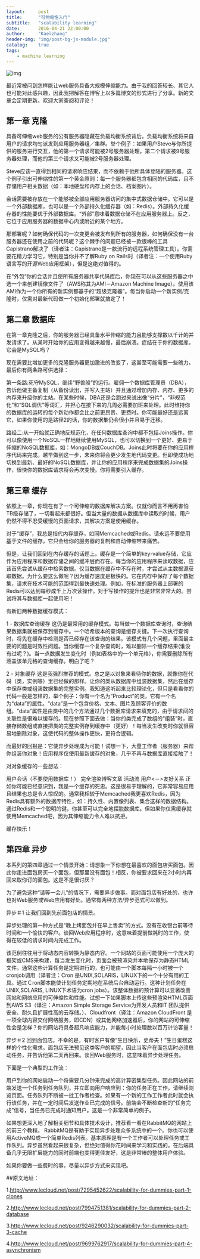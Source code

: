 ```yaml
---
layout:     post
title:      "可伸缩性入门"
subtitle:   "scalability learning"
date:       2016-04-21 22:00:00
author:     "Kaelzhang"
header-img: "img/post-bg-js-module.jpg"
catalog:    true
tags:
    - machine learning
---
```


![img](img/header/可伸缩性.png)

最近常被问到怎样能让web服务具备大规模伸缩能力。由于我的回答较长、其它人也可能对此感兴趣，因此我把解答在博客上以多篇博文的形式进行了分享。新的文章会定期更新。欢迎大家查阅和评论！

## 第一章 克隆

具备可伸缩web服务的公有服务器隐藏在负载均衡系统背后。负载均衡系统将来自用户的请求均匀派发到应用服务器组／集群。举个例子：如果用户Steve与你所提供的服务进行交互，他的第一个请求可能被2号服务器处理，第二个请求被9号服务器处理，而他的第三个请求又可能被2号服务器处理。

Steve应该一直得到相同的请求响应结果，而不依赖于他所具体登陆的服务器。这个例子引出可伸缩性的第一个黄金原则：每一个服务器都包含相同的代码库，且不存储用户相关数据（如：本地硬盘和内存上的会话、档案图片）。

会话需要被存放在一个能够被全部应用服务器访问的集中式数据仓储中。它可以是一个外部数据库，也可以是一个外部持久化缓存器（如：Redis）。外部持久化缓存器的性能要优于外部数据库。“外部”意味着数据仓储不在应用服务器上。反之，它位于应用服务器的数据中心内或附近的某个地方。


那部署呢？如何确保代码的一次变更会被发布到所有的服务器，如何确保没有一台服务器还在使用之前的代码呢？这个棘手的问题已经被一款很棒的工具Capistrano解决了（译者注：Capistrano是一款流行的远程系统管理工具）。你需要花精力学习它，特别是当你并不了解Ruby on Rails时（译者注：一个使用Ruby语言写的开源Web应用框架），但是这绝对值得的。


在“外包“你的会话并且使所有服务器共享代码库后，你现在可以从这些服务器之中选一个来创建镜像文件了（AWS称其为AMI－Amazon Machine Image）。使用该AMI作为一个你所有的新实例都基于的“超级克隆器”。每当你启动一个新实例/克隆时，仅需对最新代码做一个初始化部署就搞定了！

## 第二章 数据库


在第一章克隆之后，你的服务器已经具备水平伸缩的能力且能够支撑数以千计的并发请求了。从某时开始你的应用变得越来越慢，最后崩溃。症结在于你的数据库，它会是MySQL吗？

现在需要比增加更多的克隆服务器更加激进的改变了，这甚至可能需要一些魄力。最后你有两条路可供选择：

第一条路:死守MySQL，继续“野兽般”的运行。雇佣一个数据库管理员（DBA），告诉他做主备复制（从备份读出，并写入主站）并且通过增加内存、内存、更多的内存来升级你的主站。在某些时候，DBA还是会跑过来说出像“分片”，“非规范化”和“SQL调优”等词汇，并担心在接下来的几周必需要加班来处理。此时维持你的数据库的运转的每个新动作都会比之前更昂贵、更费时。你可能最好还是远离它，如果你使用的是路径2的话，你的数据集仍会很小并且易于迁移。

路经二:从一开始就正确地反规范化，在任何数据库查询中都不包括Joins操作。你可以像使用一个NoSQL一样地继续使用MySQL，也可以切换到一个更好、更易于伸缩的NoSQL数据库，如：MongoDB或CouchDB。Joins此时将要在你的应用程序代码来完成。越早做到这一步，未来你将会更少发生地代码变更。但即使成功地切换到最新、最好的NoSQL数据库，并让你的应用程序来完成数据集的Joins操作，很快你的数据库请求将会再次变慢。你将需要引入缓存。

## 第三章 缓存

依照上一章，你现在有了一个可伸缩的数据库解决方案。仅就你而言不用再害怕TB级存储了，一切看起来都很好。但当大量的数据从数据库中读取的时候，用户仍然不得不忍受缓慢的页面请求，其解决方案是使用缓存。

对于“缓存”，我总是指代内存缓存，如同Memcached或Redis。请永远不要使用基于文件的缓存，它只会给你的服务器的复制和自动伸缩带来痛苦。

但是，让我们回到在内存缓存的话题上。缓存是一个简单的key-value存储，它应作为应用程序和数据存储之间的缓冲层而存在。每当你的应用程序来读取数据，应该首先尝试从缓存中检索数据。仅当数据在缓存中不存在时，才尝试从主数据源获取数据。为什么要这么做呢？因为缓存速度是极快的。它在内存中保存了每个数据集，请求在技术可能的范围得到最快速处理。例如，在标准的服务器上部署的Redis可以达到每秒成千上万次读操作。对于写操作的提升也是非常非常大的。尝试将其与数据库一起使用吧！


有新旧两种数据缓存模式：


1 - 数据库查询缓存
这仍是最常用的缓存模式。每当做一个数据库查询时，查询结果数据集就被保存到缓存中。一个哈希版本的查询是缓存关键。下一次执行查询时，将先在缓存中检测是否已经存在该查询的结果。该模式有几个问题，里面最主要的问题是时效性问题。当你缓存一个复杂查询时，难以删除一个缓存结果(谁没有过呢？)。当一点数据发生变化时（例如表格中的一个单元格），你需要删除所有涵盖该单元格的查询缓存。明白了吧？

2 - 对象缓存
这是我强烈推荐的模式。总之是以对象来看待你的数据，就像你在代码（类，实例等）里已经做的那样。让你的类从数据库中组装数据集，然后在缓存中保存类或组装数据集的完整实例。我知道这听起来比较理论化，但只是看看你的代码一般是怎样的，举个例子：你有一个名为“Product”的类，它有一个名为“data”的属性。“data”是一个包含价格、文本、图片及顾客评价的数组。“data”属性是由类中的几个方法通过几个数据库请求来填充的，由于请求间的关联性是很难以缓存的。现在参照下面去做：当你的类完成了数组的“组装”时，直接存储数组或直接把类的完整实例存到缓存中（更好）！每当发生改变时你就很容易地删除对象，这使代码的整体操作更快，更符合逻辑。

而最好的回报是：它使异步处理成为可能！试想一下，大量工作者（服务器）来帮你组装你对象！应用程序仅使用最新缓存的对象，几乎不再与数据库直接接触了！

对对象缓存的一些想法：

用户会话（不要使用数据库！）
完全渲染博客文章
活动流
用户<－>友好关系
正如你可能已经意识到，我是一个缓存的死忠。这是很易于理解的，它非常容易应用且结果也总是令人惊叹的。通常我相较于Memcached我更喜欢Redis，因为Redis具有额外的数据库特性，如：持久性、内置像列表、集合这样的数据结构。通过Redis和一个聪明的键，你甚至可以完全地摆脱数据库。但如果你仅需缓存就使用Memcached吧，因为其伸缩能力令人难以抗拒。

缓存快乐！

## 第四章 异步

本系列的第四章通过一个情景开始：请想象一下你想在最喜欢的面包店买面包。因此你走进面包房买一个面包，但那里没有面包！相反，你被要求回来在2小时内再回来取你订的面包。这是不是很讨厌？

为了避免这种“请等一会儿”的情况下，需要异步做事。而对面包店有好处的，也许也对Web服务或Web应用有好处。通常有两种方法/异步范式可以做到。

异步＃1
让我们回到先前面包店的情景。

异步处理的第一种方式是“晚上烤面包并在早上售卖”的方式。没有在收银台前等待时间和一个愉快的客户。谈回Web应用程序时，这意味着提前做耗时的工作，使得在较低的请求时间内完成工作。

该范例往往用于将动态内容转换为静态内容。一个网站的页面可能使用一个庞大的框架或CMS来构建，每当发生变化时，页面会被预渲染并本地保存为静态HTML文件。通常这些计算任务是定期进行的，也可能由一个脚本每隔一小时被一个cronjob调用（译者注：Cron 是UNIX,SOLARIS，LINUX下的一个十分有用的工具。通过Ｃron脚本能使计划任务定期地在系统后台自动运行。这种计划任务在UNIX,SOLARIS, LINUX下术语为cron jobs）。该整体数据的预计算可以显著改善网站和网络应用的可伸缩性和性能。试想一下如果脚本上传这些预渲染HTML页面到AWS S3（译注：Amazon Simple Storage Service为开发人员和IT 团队提供安全、耐久且扩展性高的云存储。）、Cloudfront（译注：Amazon CloudFront 是一项全球内容交付网络服务，即CDN）或其他网络加速器后，你的网站的可伸缩性会是怎样？你的网站将具备超凡响应能力，并能每小时处理数以百万计访客量！

异步＃2
回到面包店。不幸的是，有时客户有像“生日快乐，史蒂夫！”生日蛋糕这样的个性化需求。面包店无法预见这类客户的期望，因此当客户在面包店时必须启动任务，并告诉他第二天再回来。谈回Web服务时，这意味着异步处理任务。

下面是一个典型的工作流：

用户到你的网站启动一个将需要几分钟来完成的高计算密集型任务。因此网站的前端发送一个任务到任务队列，并立即向用户响应到：你的任务正在工作，请继续浏览页面。任务队列不断被一批工作者检查。如果有一个新的工作工作者此时就会执行该任务，并在一定时间后发送作业已完成的信号。前端会不断检查新的“任务完成”信号，当任务已完成时通知用户。这是一个非常简单的例子。

如果想更深入地了解相关细节和具体技术设计，推荐看一看在RabbitMQ的网站上的前三个教程。 RabbitMQ是有助于实现异步处理众多系统中的一个。你也可以使用ActiveMQ或一个简单Redis列表。基本原理是有一个工作者可以处理任务或工作队列。异步虽然看起来很复杂，但绝对值得你花时间来学习和实践的。在后端具备几乎无限扩展能力的同时前端也变得更佳友好，这是非常棒的整体用户体验。

如果你要做一些费时的事，尽量以异步方式来实现吧。

##原文地址：

1.http://www.lecloud.net/post/7295452622/scalability-for-dummies-part-1-clones

2.http://www.lecloud.net/post/7994751381/scalability-for-dummies-part-2-database

3.http://www.lecloud.net/post/9246290032/scalability-for-dummies-part-3-cache

4.http://www.lecloud.net/post/9699762917/scalability-for-dummies-part-4-asynchronism


